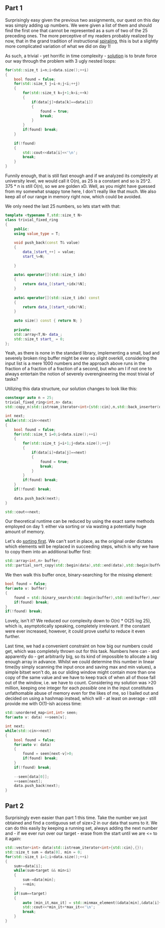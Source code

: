 ## Part 1

Surprisingly easy given the previous two assignments, our quest on this day was simply adding up numbers. We were given a list of them and should find the first one that cannot be represented as a sum of two of the 25 preceding ones. The more perceptive of my readers probably realized by now, that in the grand tradition of instructional [spiraling](https://en.wikipedia.org/wiki/Spiral_approach), this is but a slightly more complicated variation of what we did on day 1! 

As such, a trivial - yet horrific in time complexity - [solution](01_trivial.cpp) is to brute force our way through the problem with 3 ugly nested loops:

```cpp
for(std::size_t i=n;i<data.size();++i)
{
	bool found = false;
	for(std::size_t j=i-n;j<i;++j)
	{
		for(std::size_t k=j+1;k<i;++k)
		{
			if(data[j]+data[k]==data[i])
			{
				found = true;
				break;
			}
		}
		if(found) break;
	}
	
	if(!found)
	{
		std::cout<<data[i]<<'\n';
		break;
	}
}
```

Funnily enough, that is still fast enough and if we analyzed its complexity at university level, we would call it O(n), as 25 is a constant and so is 25^2. 375 * n is still O(n), so we are golden xD. Well, as you might have guessed from my somewhat snappy tone here, I don't really like that much. We also keep all of our range in memory right now, which could be avoided.

We only need the last 25 numbers, so lets start with that:

```cpp
template <typename T,std::size_t N>
class trivial_fixed_ring
{
	public:
	using value_type = T;
	
	void push_back(const T& value)
	{
		data_[start_++] = value;
		start_%=N;
		
	}
	
	auto& operator[](std::size_t idx)
	{
		return data_[(start_+idx)%N];
	}
	
	auto& operator[](std::size_t idx) const
	{
		return data_[(start_+idx)%N];
	}
	
	auto size() const { return N; }
	
	private:
	std::array<T,N> data_;
	std::size_t start_ = 0;
};
```

Yeah, as there is none in the standard library, implementing a small, bad and severely broken ring buffer might be ever so slight overkill, considering the input list is a mere 1000 numbers and the approach above runs in the fraction of a fraction of a fraction of a second, but who am I if not one to always entertain the notion of severely overengineering the most trivial of tasks?

Utilizing this data structure, our solution changes to look like this:

```cpp
constexpr auto n = 25;
trivial_fixed_ring<int,n> data;
std::copy_n(std::istream_iterator<int>{std::cin},n,std::back_inserter(data));

int next;
while(std::cin>>next)
{
	bool found = false;
	for(std::size_t i=0;i<data.size();++i)
	{
		for(std::size_t j=i+1;j<data.size();++j)
		{
			if(data[i]+data[j]==next)
			{
				found = true;
				break;
			}
		}
		if(found) break;
	}
	if(!found) break;
	
	data.push_back(next);
}

std::cout<<next;
```

Our theoretical runtime can be reduced by using the exact same methods employed on day 1: either via sorting or via wasting a potentially huge amount of memory. 

Let's do [sorting first](01_sort.cpp). We can't sort in place, as the original order dictates which elements will be replaced in succeeding steps, which is why we have to copy them into an additional buffer first:

```cpp
std::array<int,n> buffer;
std::partial_sort_copy(std::begin(data),std::end(data),std::begin(buffer),std::end(buffer));
```

We then walk this buffer once, binary-searching for the missing element:

```cpp
bool found = false;
for(auto v: buffer)
{
	found = std::binary_search(std::begin(buffer),std::end(buffer),next-v);
	if(found) break;
}
if(!found) break;
```

Lovely, isn't it? We reduced our complexity down to O(n) * O(25 log 25), which is, asymptotically speaking, completely irrelevant. If the constant were ever increased, however, it could prove useful to reduce it even further.

Last time, we had a convenient constraint on how big our numbers could get, which was completely thrown out for this task. Numbers here can - and apparently do - get arbitrarily big, so its kind of impossible to allocate a big enough array in advance. Whilst we could determine this number in linear time(by simply scanning the input once and saving max and min values), a simple bitset won't do, as our sliding window might contain more than one copy of the same value and we have to keep track of when all of those fall out of the window, i.e. we have to count. Considering my solution was >20 million, keeping one integer for each *possible* one in the input constitutes unfathomable abuse of memory even for the likes of me, so I bailed out and decided on using a hashmap instead, which will - at least on average - still provide me with O(1)-ish access time:

```cpp
std::unordered_map<int,int> seen;
for(auto v: data) ++seen[v];

int next;
while(std::cin>>next)
{
	bool found = false;
	for(auto v: data)
	{
		found = seen[next-v]>0;
		if(found) break;
	}
	if(!found) break;
	
	--seen[data[0]];
	++seen[next];
	data.push_back(next);
}
```

## Part 2

Surprisingly even easier than part 1 this time. Take the number we just obtained and find a contiguous set of size>2 in our data that sums to it. We can do this easily by keeping a running set, always adding the next number and - if we ever run over our target - erase from the start until we are <= to it again:

```cpp
std::vector<int> data(std::istream_iterator<int>{std::cin},{});
std::size_t sum = data[0], min = 0;
for(std::size_t i=1;i<data.size();++i)
{
	sum+=data[i];
	while(sum>target && min<i)
	{
		sum-=data[min];
		++min;
	}
	if(sum==target)
	{
		auto [min_it,max_it] = std::minmax_element(&data[min],&data[i]+1);
		std::cout<<*min_it+*max_it<<'\n';
		break;
	}
}
```
